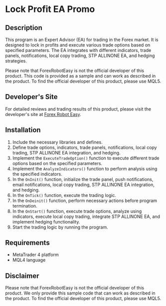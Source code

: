 # Lock Profit EA Promo

## Description
This program is an Expert Advisor (EA) for trading in the Forex market. It is designed to lock in profits and execute various trade options based on specified parameters. The EA integrates with different indicators, trade panels, notifications, local copy trading, STP ALLINONE EA, and hedging strategies.

Please note that ForexRobotEasy is not the official developer of this product. This code is provided as a sample and can work as described in the product. To find the official developer of this product, please use MQL5.

## Developer's Site
For detailed reviews and trading results of this product, please visit the developer's site at [Forex Robot Easy](https://forexroboteasy.com/forex-robot-review/lock-profit-ea-promo-review-post-expiration-real-results-2022/).

## Installation
1. Include the necessary libraries and defines.
2. Define trade options, indicators, trade panels, notifications, local copy trading, STP ALLINONE EA integration, and hedging.
3. Implement the `ExecuteTradeOption()` function to execute different trade options based on the specified parameters.
4. Implement the `AnalyzeIndicators()` function to perform analysis using the specified indicators.
5. In the `OnInit()` function, initialize the trade panel, push notifications, email notifications, local copy trading, STP ALLINONE EA integration, and hedging.
6. In the `OnTick()` function, execute the trading logic.
7. In the `OnDeinit()` function, perform necessary actions before program termination.
8. In the `OnStart()` function, execute trade options, analyze using indicators, execute local copy trading, integrate STP ALLINONE EA, and implement hedging functionality.
9. Start the trading logic by running the program.

## Requirements
- MetaTrader 4 platform
- MQL4 language

## Disclaimer
Please note that ForexRobotEasy is not the official developer of this product. We only provide this sample code that can work as described in the product. To find the official developer of this product, please use MQL5.
